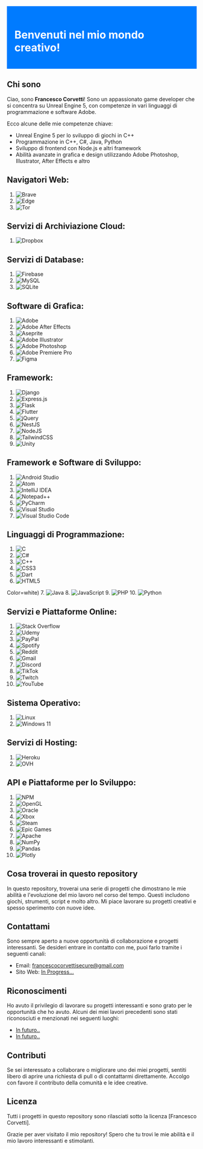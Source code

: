 <!-- Intestazione colorata -->
<div style="background-color: #007BFF; padding: 20px;">
  <h1 style="color: white;">Benvenuti nel mio mondo creativo!</h1>
</div>

## Chi sono

Ciao, sono **Francesco Corvetti**! Sono un appassionato game developer che si concentra su Unreal Engine 5, con competenze in vari linguaggi di programmazione e software Adobe.

Ecco alcune delle mie competenze chiave:

- Unreal Engine 5 per lo sviluppo di giochi in C++
- Programmazione in C++, C#, Java, Python
- Sviluppo di frontend con Node.js e altri framework
- Abilità avanzate in grafica e design utilizzando Adobe Photoshop, Illustrator, After Effects e altro

## Navigatori Web:
1. ![Brave](https://img.shields.io/badge/Brave-FB542B?style=for-the-badge&logo=Brave&logoColor=white)
2. ![Edge](https://img.shields.io/badge/Edge-0078D7?style=for-the-badge&logo=Microsoft-edge&logoColor=white)
3. ![Tor](https://img.shields.io/badge/Tor-7D4698?style=for-the-badge&logo=Tor-Browser&logoColor=white)

## Servizi di Archiviazione Cloud:
1. ![Dropbox](https://img.shields.io/badge/Dropbox-%233B4D98.svg?style=for-the-badge&logo=Dropbox&logoColor=white)

## Servizi di Database:
1. ![Firebase](https://img.shields.io/badge/Firebase-039BE5?style=for-the-badge&logo=Firebase&logoColor=white)
2. ![MySQL](https://img.shields.io/badge/mysql-%2300f.svg?style=for-the-badge&logo=mysql&logoColor=white)
3. ![SQLite](https://img.shields.io/badge/sqlite-%2307405e.svg?style=for-the-badge&logo=sqlite&logoColor=white)

## Software di Grafica:
1. ![Adobe](https://img.shields.io/badge/adobe-%23FF0000.svg?style=for-the-badge&logo=adobe&logoColor=white)
2. ![Adobe After Effects](https://img.shields.io/badge/Adobe%20After%20Effects-9999FF.svg?style=for-the-badge&logo=Adobe%20After%20Effects&logoColor=white)
3. ![Aseprite](https://img.shields.io/badge/Aseprite-FFFFFF?style=for-the-badge&logo=Aseprite&logoColor=#7D929E)
4. ![Adobe Illustrator](https://img.shields.io/badge/adobe%20illustrator-%23FF9A00.svg?style=for-the-badge&logo=adobe%20illustrator&logoColor=white)
5. ![Adobe Photoshop](https://img.shields.io/badge/adobe%20photoshop-%2331A8FF.svg?style=for-the-badge&logo=adobe%20photoshop&logoColor=white)
6. ![Adobe Premiere Pro](https://img.shields.io/badge/Adobe%20Premiere%20Pro-9999FF.svg?style=for-the-badge&logo=Adobe%20Premiere%20Pro&logoColor=white)
7. ![Figma](https://img.shields.io/badge/figma-%23F24E1E.svg?style=for-the-badge&logo=figma&logoColor=white)

## Framework:
1. ![Django](https://img.shields.io/badge/django-%23092E20.svg?style=for-the-badge&logo=django&logoColor=white)
2. ![Express.js](https://img.shields.io/badge/express.js-%23404d59.svg?style=for-the-badge&logo=express&logoColor=%2361DAFB)
3. ![Flask](https://img.shields.io/badge/flask-%23000.svg?style=for-the-badge&logo=flask&logoColor=white)
4. ![Flutter](https://img.shields.io/badge/Flutter-%2302569B.svg?style=for-the-badge&logo=Flutter&logoColor=white)
5. ![jQuery](https://img.shields.io/badge/jquery-%230769AD.svg?style=for-the-badge&logo=jquery&logoColor=white)
6. ![NestJS](https://img.shields.io/badge/nestjs-%23E0234E.svg?style=for-the-badge&logo=nestjs&logoColor=white)
7. ![NodeJS](https://img.shields.io/badge/node.js-6DA55F?style=for-the-badge&logo=node.js&logoColor=white)
8. ![TailwindCSS](https://img.shields.io/badge/tailwindcss-%2338B2AC.svg?style=for-the-badge&logo=tailwind-css&logoColor=white)
9. ![Unity](https://img.shields.io/badge/unity-%23000000.svg?style=for-the-badge&logo=unity&logoColor=white)

## Framework e Software di Sviluppo:
1. ![Android Studio](https://img.shields.io/badge/Android%20Studio-3DDC84.svg?style=for-the-badge&logo=android-studio&logoColor=white)
2. ![Atom](https://img.shields.io/badge/Atom-%2366595C.svg?style=for-the-badge&logo=atom&logoColor=white)
3. ![IntelliJ IDEA](https://img.shields.io/badge/IntelliJIDEA-000000.svg?style=for-the-badge&logo=intellij-idea&logoColor=white)
4. ![Notepad++](https://img.shields.io/badge/Notepad++-90E59A.svg?style=for-the-badge&logo=notepad%2b%2b&logoColor=black)
5. ![PyCharm](https://img.shields.io/badge/pycharm-143?style=for-the-badge&logo=pycharm&logoColor=black&color=black&labelColor=green)
6. ![Visual Studio](https://img.shields.io/badge/Visual%20Studio-5C2D91.svg?style=for-the-badge&logo=visual-studio&logoColor=white)
7. ![Visual Studio Code](https://img.shields.io/badge/Visual%20Studio%20Code-0078d7.svg?style=for-the-badge&logo=visual-studio-code&logoColor=white)

## Linguaggi di Programmazione:
1. ![C](https://img.shields.io/badge/c-%2300599C.svg?style=for-the-badge&logo=c&logoColor=white)
2. ![C#](https://img.shields.io/badge/c%23-%23239120.svg?style=for-the-badge&logo=c-sharp&logoColor=white)
3. ![C++](https://img.shields.io/badge/c++-%2300599C.svg?style=for-the-badge&logo=c%2B%2B&logoColor=white)
4. ![CSS3](https://img.shields.io/badge/css3-%231572B6.svg?style=for-the-badge&logo=css3&logoColor=white)
5. ![Dart](https://img.shields.io/badge/dart-%230175C2.svg?style=for-the-badge&logo=dart&logoColor=white)
6. ![HTML5](https://img.shields.io/badge/html5-%23E34F26.svg?style=for-the-badge&logo=html5&logoColor=white)

Color=white)
7. ![Java](https://img.shields.io/badge/java-%23ED8B00.svg?style=for-the-badge&logo=openjdk&logoColor=white)
8. ![JavaScript](https://img.shields.io/badge/javascript-%23323330.svg?style=for-the-badge&logo=javascript&logoColor=%23F7DF1E)
9. ![PHP](https://img.shields.io/badge/php-%23777BB4.svg?style=for-the-badge&logo=php&logoColor=white)
10. ![Python](https://img.shields.io/badge/python-3670A0?style=for-the-badge&logo=python&logoColor=ffdd54)

## Servizi e Piattaforme Online:
1. ![Stack Overflow](https://img.shields.io/badge/-Stackoverflow-FE7A16?style=for-the-badge&logo=stack-overflow&logoColor=white)
2. ![Udemy](https://img.shields.io/badge/Udemy-A435F0?style=for-the-badge&logo=Udemy&logoColor=white)
3. ![PayPal](https://img.shields.io/badge/PayPal-00457C?style=for-the-badge&logo=paypal&logoColor=white)
4. ![Spotify](https://img.shields.io/badge/Spotify-1ED760?style=for-the-badge&logo=spotify&logoColor=white)
5. ![Reddit](https://img.shields.io/badge/Reddit-FF4500?style=for-the-badge&logo=reddit&logoColor=white)
6. ![Gmail](https://img.shields.io/badge/Gmail-D14836?style=for-the-badge&logo=gmail&logoColor=white)
7. ![Discord](https://img.shields.io/badge/Discord-%235865F2.svg?style=for-the-badge&logo=discord&logoColor=white)
8. ![TikTok](https://img.shields.io/badge/TikTok-%23000000.svg?style=for-the-badge&logo=TikTok&logoColor=white)
9. ![Twitch](https://img.shields.io/badge/Twitch-%239146FF.svg?style=for-the-badge&logo=Twitch&logoColor=white)
10. ![YouTube](https://img.shields.io/badge/YouTube-%23FF0000.svg?style=for-the-badge&logo=YouTube&logoColor=white)

## Sistema Operativo:
1. ![Linux](https://img.shields.io/badge/Linux-FCC624?style=for-the-badge&logo=linux&logoColor=black)
2. ![Windows 11](https://img.shields.io/badge/Windows%2011-%230079d5.svg?style=for-the-badge&logo=Windows%2011&logoColor=white)

## Servizi di Hosting:
1. ![Heroku](https://img.shields.io/badge/heroku-%23430098.svg?style=for-the-badge&logo=heroku&logoColor=white)
2. ![OVH](https://img.shields.io/badge/ovh-%23123F6D.svg?style=for-the-badge&logo=ovh&logoColor=#123F6D)

## API e Piattaforme per lo Sviluppo:
1. ![NPM](https://img.shields.io/badge/NPM-%23CB3837.svg?style=for-the-badge&logo=npm&logoColor=white)
2. ![OpenGL](https://img.shields.io/badge/OpenGL-%23FFFFFF.svg?style=for-the-badge&logo=opengl)
3. ![Oracle](https://img.shields.io/badge/Oracle-F80000?style=for-the-badge&logo=oracle&logoColor=white)
4. ![Xbox](https://img.shields.io/badge/xbox-%23107C10.svg?style=for-the-badge&logo=xbox&logoColor=white)
5. ![Steam](https://img.shields.io/badge/steam-%23000000.svg?style=for-the-badge&logo=steam&logoColor=white)
6. ![Epic Games](https://img.shields.io/badge/epicgames-%23313131.svg?style=for-the-badge&logo=epicgames&logoColor=white)
7. ![Apache](https://img.shields.io/badge/apache-%23D42029.svg?style=for-the-badge&logo=apache&logoColor=white)
8. ![NumPy](https://img.shields.io/badge/numpy-%23013243.svg?style=for-the-badge&logo=numpy&logoColor=white)
9. ![Pandas](https://img.shields.io/badge/pandas-%23150458.svg?style=for-the-badge&logo=pandas&logoColor=white)
10. ![Plotly](https://img.shields.io/badge/Plotly-%233F4F75.svg?style=for-the-badge&logo=plotly&logoColor=white)


## Cosa troverai in questo repository

In questo repository, troverai una serie di progetti che dimostrano le mie abilità e l'evoluzione del mio lavoro nel corso del tempo. Questi includono giochi, strumenti, script e molto altro. Mi piace lavorare su progetti creativi e spesso sperimento con nuove idee.

## Contattami

Sono sempre aperto a nuove opportunità di collaborazione e progetti interessanti. Se desideri entrare in contatto con me, puoi farlo tramite i seguenti canali:

- Email: [francescocorvettisecure@gmail.com](mailto:francescocorvettisecure@gmail.com)
- Sito Web: [In Progress...](https://www.google.com)

## Riconoscimenti

Ho avuto il privilegio di lavorare su progetti interessanti e sono grato per le opportunità che ho avuto. Alcuni dei miei lavori precedenti sono stati riconosciuti e menzionati nei seguenti luoghi:

- [In futuro.. ](link_alla_menzione2)
- [In futuro.. ](link_alla_menzione2)

## Contributi

Se sei interessato a collaborare o migliorare uno dei miei progetti, sentiti libero di aprire una richiesta di pull o di contattarmi direttamente. Accolgo con favore il contributo della comunità e le idee creative.

## Licenza

Tutti i progetti in questo repository sono rilasciati sotto la licenza [Francesco Corvetti].

Grazie per aver visitato il mio repository! Spero che tu trovi le mie abilità e il mio lavoro interessanti e stimolanti.

